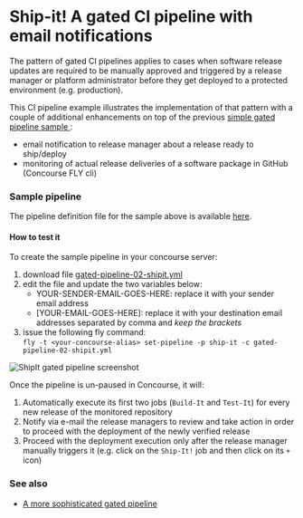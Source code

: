 # Ship-it! A gated CI pipeline with email notifications

The pattern of gated CI pipelines applies to cases when software release updates are required to be manually approved and triggered by a release manager or platform administrator before they get deployed to a protected environment (e.g. production).

This CI pipeline example illustrates the implementation of that pattern with a couple of additional enhancements on top of the previous [simple gated pipeline sample ](01-simple):
  - email notification to release manager about a release ready to ship/deploy
  - monitoring of actual release deliveries of a software package in GitHub (Concourse FLY cli)

### Sample pipeline
The pipeline definition file for the sample above is available [here](gated-pipeline-02-shipit.yml).

#### How to test it
To create the sample pipeline in your concourse server:
1. download file [gated-pipeline-02-shipit.yml](gated-pipeline-02-shipit.yml)
1. edit the file and update the two variables below:  
   - YOUR-SENDER-EMAIL-GOES-HERE: replace it with your sender email address
   - [YOUR-EMAIL-GOES-HERE]: replace it with your destination email addresses separated by comma and *keep the brackets*
1. issue the following fly command:   
`fly -t <your-concourse-alias> set-pipeline -p ship-it -c gated-pipeline-02-shipit.yml`


![ShipIt gated pipeline screenshot](https://raw.githubusercontent.com/lsilvapvt/misc-support-files/master/docs/images/shipit-gated-pipeline.png)


Once the pipeline is un-paused in Concourse, it will:
1. Automatically execute its first two jobs (`Build-It` and `Test-It`) for every new release of the monitored repository
2. Notify via e-mail the release managers to review and take action in order to proceed with the deployment of the newly verified release
3. Proceed with the deployment execution only after the release manager manually triggers it (e.g. click on the `Ship-It!` job and then click on its `+` icon)


### See also

- [A more sophisticated gated pipeline](../03-shipit-enhanced)  
